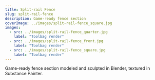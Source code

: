 ```yaml
---
title: Split-rail Fence
slug: split-rail-fence
description: Game-ready fence section
coverImage: ../images/split-rail-fence_square.jpg
images:
  - src: ../images/split-rail-fence_quarter.jpg
    label: "Toolbag render"
  - src: ../images/split-rail-fence_front.jpg
    label: "Toolbag render"
  - src: ../images/split-rail-fence_square.jpg
    label: "Toolbag render"
---
```


Game-ready fence section modeled and sculpted in Blender, textured in Substance Painter.
